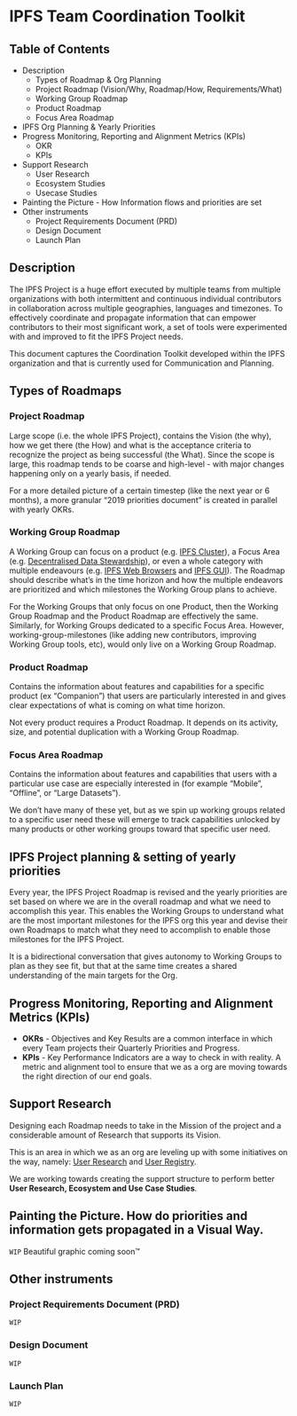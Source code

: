 # IPFS Team Coordination Toolkit

## Table of Contents

- Description
  - Types of Roadmap & Org Planning
  - Project Roadmap (Vision/Why, Roadmap/How, Requirements/What)
  - Working Group Roadmap
  - Product Roadmap
  - Focus Area Roadmap
- IPFS Org Planning & Yearly Priorities
- Progress Monitoring, Reporting and Alignment Metrics (KPIs)
  - OKR    
  - KPIs
- Support Research
  - User Research
  - Ecosystem Studies
  - Usecase Studies
- Painting the Picture - How Information flows and priorities are set
- Other instruments
  - Project Requirements Document (PRD)
  - Design Document
  - Launch Plan

## Description

The IPFS Project is a huge effort executed by multiple teams from multiple organizations with both intermittent and continuous individual contributors in collaboration across multiple geographies, languages and timezones. To effectively coordinate and propagate information that can empower contributors to their most significant work, a set of tools were experimented with and improved to fit the IPFS Project needs.

This document captures the Coordination Toolkit developed within the IPFS organization and that is currently used for Communication and Planning.

## Types of Roadmaps

### Project Roadmap 

Large scope (i.e. the whole IPFS Project), contains the Vision (the why), how we get there (the How) and what is the acceptance criteria to recognize the project as being successful (the What). Since the scope is large, this roadmap tends to be coarse and high-level - with major changes happening only on a yearly basis, if needed. 

For a more detailed picture of a certain timestep (like the next year or 6 months), a more granular “2019 priorities document” is created in parallel with yearly OKRs.

### Working Group Roadmap

A Working Group can focus on a product (e.g. [IPFS Cluster](https://cluster.ipfs.io/roadmap/)), a Focus Area (e.g. [Decentralised Data Stewardship](https://github.com/ipfs/decentralized-data-stewardship)), or even a whole category with multiple endeavours (e.g. [IPFS Web Browsers](https://github.com/ipfs/in-web-browsers/blob/master/ROADMAP.md#roadmap) and [IPFS GUI](https://github.com/ipfs/ipfs-gui)). The Roadmap should describe what’s in the time horizon and how the multiple endeavors are prioritized and which milestones the Working Group plans to achieve.

For the Working Groups that only focus on one Product, then the Working Group Roadmap and the Product Roadmap are effectively the same. Similarly, for Working Groups dedicated to a specific Focus Area. However, working-group-milestones (like adding new contributors, improving Working Group tools, etc), would only live on a Working Group Roadmap.

### Product Roadmap

Contains the information about features and capabilities for a specific product (ex “Companion”) that users are particularly interested in and gives clear expectations of what is coming on what time horizon.

Not every product requires a Product Roadmap. It depends on its activity, size, and potential duplication with a Working Group Roadmap.

### Focus Area Roadmap

Contains the information about features and capabilities that users with a particular use case are especially interested in (for example “Mobile”, “Offline”, or “Large Datasets”). 

We don’t have many of these yet, but as we spin up working groups related to a specific user need these will emerge to track capabilities unlocked by many products or other working groups toward that specific user need.

## IPFS Project planning & setting of yearly priorities
Every year, the IPFS Project Roadmap is revised and the yearly priorities are set based on where we are in the overall roadmap and what we need to accomplish this year. This enables the Working Groups to understand what are the most important milestones for the IPFS org this year and devise their own Roadmaps to match what they need to accomplish to enable those milestones for the IPFS Project.

It is a bidirectional conversation that gives autonomy to Working Groups to plan as they see fit, but that at the same time creates a shared understanding of the main targets for the Org.

## Progress Monitoring, Reporting and Alignment Metrics (KPIs)

- **OKRs** - Objectives and Key Results are a common interface in which every Team projects their Quarterly Priorities and Progress.
- **KPIs** - Key Performance Indicators are a way to check in with reality. A metric and alignment tool to ensure that we as a org are moving towards the right direction of our end goals.


## Support Research

Designing each Roadmap needs to take in the Mission of the project and a considerable amount of Research that supports its Vision.

This is an area in which we as an org are leveling up with some initiatives on the way, namely: [User Research](https://github.com/ipfs/user-research) and [User Registry](https://airtable.com/tblLf5K7YnbosxJIl/viwwgIMk4kq5veXte).

We are working towards creating the support structure to perform better **User Research, Ecosystem and Use Case Studies**.

## Painting the Picture. How do priorities and information gets propagated in a Visual Way.

`WIP` Beautiful graphic coming soon™

## Other instruments

### Project Requirements Document (PRD)

`WIP`

### Design Document

`WIP`

### Launch Plan

`WIP`
